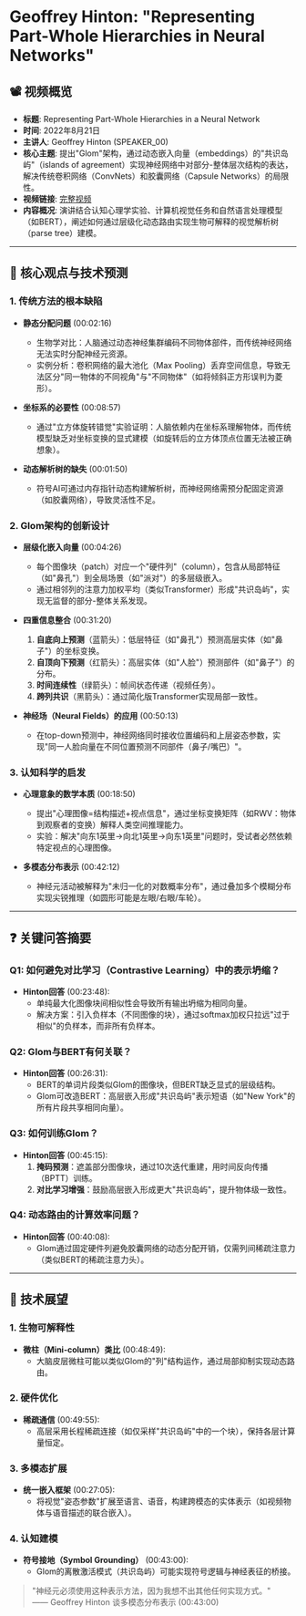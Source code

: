 # Geoffrey Hinton: "Representing Part-Whole Hierarchies in Neural Networks"

## 📽️ 视频概览
- **标题**: Representing Part-Whole Hierarchies in a Neural Network
- **时间**: 2022年8月21日
- **主讲人**: Geoffrey Hinton (SPEAKER_00)
- **核心主题**: 提出"Glom"架构，通过动态嵌入向量（embeddings）的"共识岛屿"（islands of agreement）实现神经网络中对部分-整体层次结构的表达，解决传统卷积网络（ConvNets）和胶囊网络（Capsule Networks）的局限性。
- **视频链接**: [完整视频](https://www.youtube.com/watch?v=CYaju6aCMoQ)  
- **内容概况**: 演讲结合认知心理学实验、计算机视觉任务和自然语言处理模型（如BERT），阐述如何通过层级化动态路由实现生物可解释的视觉解析树（parse tree）建模。

---

## 🎯 核心观点与技术预测

### 1. **传统方法的根本缺陷**
- **静态分配问题** (00:02:16)
  - 生物学对比：人脑通过动态神经集群编码不同物体部件，而传统神经网络无法实时分配神经元资源。
  - 实例分析：卷积网络的最大池化（Max Pooling）丢弃空间信息，导致无法区分"同一物体的不同视角"与"不同物体"（如将倾斜正方形误判为菱形）。

- **坐标系的必要性** (00:08:57)
  - 通过"立方体旋转错觉"实验证明：人脑依赖内在坐标系理解物体，而传统模型缺乏对坐标变换的显式建模（如旋转后的立方体顶点位置无法被正确想象）。

- **动态解析树的缺失** (00:01:50)
  - 符号AI可通过内存指针动态构建解析树，而神经网络需预分配固定资源（如胶囊网络），导致灵活性不足。

### 2. **Glom架构的创新设计**
- **层级化嵌入向量** (00:04:26)
  - 每个图像块（patch）对应一个"硬件列"（column），包含从局部特征（如"鼻孔"）到全局场景（如"派对"）的多层级嵌入。
  - 通过相邻列的注意力加权平均（类似Transformer）形成"共识岛屿"，实现无监督的部分-整体关系发现。

- **四重信息整合** (00:31:20)
  1. **自底向上预测**（蓝箭头）：低层特征（如"鼻孔"）预测高层实体（如"鼻子"）的坐标变换。
  2. **自顶向下预测**（红箭头）：高层实体（如"人脸"）预测部件（如"鼻子"）的分布。
  3. **时间连续性**（绿箭头）：帧间状态传递（视频任务）。
  4. **跨列共识**（黑箭头）：通过简化版Transformer实现局部一致性。

- **神经场（Neural Fields）的应用** (00:50:13)
  - 在top-down预测中，神经网络同时接收位置编码和上层姿态参数，实现"同一人脸向量在不同位置预测不同部件（鼻子/嘴巴）"。

### 3. **认知科学的启发**
- **心理意象的数学本质** (00:18:50)
  - 提出"心理图像=结构描述+视点信息"，通过坐标变换矩阵（如RWV：物体到观察者的变换）解释人类空间推理能力。
  - 实验：解决"向东1英里→向北1英里→向东1英里"问题时，受试者必然依赖特定视点的心理图像。

- **多模态分布表示** (00:42:12)
  - 神经元活动被解释为"未归一化的对数概率分布"，通过叠加多个模糊分布实现尖锐推理（如圆形可能是左眼/右眼/车轮）。

---

## ❓ 关键问答摘要

### Q1: 如何避免对比学习（Contrastive Learning）中的表示坍缩？
- **Hinton回答** (00:23:48):
  - 单纯最大化图像块间相似性会导致所有输出坍缩为相同向量。
  - 解决方案：引入负样本（不同图像的块），通过softmax加权只拉远"过于相似"的负样本，而非所有负样本。

### Q2: Glom与BERT有何关联？
- **Hinton回答** (00:26:31):
  - BERT的单词片段类似Glom的图像块，但BERT缺乏显式的层级结构。
  - Glom可改造BERT：高层嵌入形成"共识岛屿"表示短语（如"New York"的所有片段共享相同向量）。

### Q3: 如何训练Glom？
- **Hinton回答** (00:45:15):
  1. **掩码预测**：遮盖部分图像块，通过10次迭代重建，用时间反向传播（BPTT）训练。
  2. **对比学习增强**：鼓励高层嵌入形成更大"共识岛屿"，提升物体级一致性。

### Q4: 动态路由的计算效率问题？
- **Hinton回答** (00:40:08):
  - Glom通过固定硬件列避免胶囊网络的动态分配开销，仅需列间稀疏注意力（类似BERT的稀疏注意力头）。

---

## 🔮 技术展望

### 1. **生物可解释性**
- **微柱（Mini-column）类比** (00:48:49):
  - 大脑皮层微柱可能以类似Glom的"列"结构运作，通过局部抑制实现动态路由。

### 2. **硬件优化**
- **稀疏通信** (00:49:55):
  - 高层采用长程稀疏连接（如仅采样"共识岛屿"中的一个块），保持各层计算量恒定。

### 3. **多模态扩展**
- **统一嵌入框架** (00:27:05):
  - 将视觉"姿态参数"扩展至语言、语音，构建跨模态的实体表示（如视频物体与语音描述的联合嵌入）。

### 4. **认知建模**
- **符号接地（Symbol Grounding）** (00:43:00):
  - Glom的离散激活模式（共识岛屿）可能实现符号逻辑与神经表征的桥接。

> "神经元必须使用这种表示方法，因为我想不出其他任何实现方式。"  
> —— Geoffrey Hinton 谈多模态分布表示 (00:43:00)
